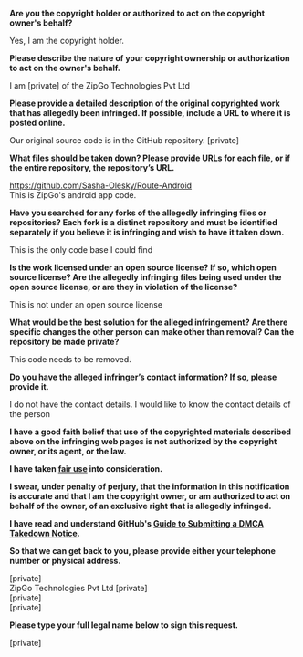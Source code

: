 **Are you the copyright holder or authorized to act on the copyright owner's behalf?**

Yes, I am the copyright holder.

**Please describe the nature of your copyright ownership or authorization to act on the owner's behalf.**

I am [private] of the ZipGo Technologies Pvt Ltd

**Please provide a detailed description of the original copyrighted work that has allegedly been infringed. If possible, include a URL to where it is posted online.**

Our original source code is in the GitHub repository. [private]

**What files should be taken down? Please provide URLs for each file, or if the entire repository, the repository’s URL.**

https://github.com/Sasha-Olesky/Route-Android  
This is ZipGo's android app code.

**Have you searched for any forks of the allegedly infringing files or repositories? Each fork is a distinct repository and must be identified separately if you believe it is infringing and wish to have it taken down.**

This is the only code base I could find

**Is the work licensed under an open source license? If so, which open source license? Are the allegedly infringing files being used under the open source license, or are they in violation of the license?**

This is not under an open source license

**What would be the best solution for the alleged infringement? Are there specific changes the other person can make other than removal? Can the repository be made private?**

This code needs to be removed.

**Do you have the alleged infringer’s contact information? If so, please provide it.**

I do not have the contact details. I would like to know the contact details of the person

**I have a good faith belief that use of the copyrighted materials described above on the infringing web pages is not authorized by the copyright owner, or its agent, or the law.**

**I have taken <a href="https://www.lumendatabase.org/topics/22">fair use</a> into consideration.**

**I swear, under penalty of perjury, that the information in this notification is accurate and that I am the copyright owner, or am authorized to act on behalf of the owner, of an exclusive right that is allegedly infringed.**

**I have read and understand GitHub's <a href="https://help.github.com/articles/guide-to-submitting-a-dmca-takedown-notice/">Guide to Submitting a DMCA Takedown Notice</a>.**

**So that we can get back to you, please provide either your telephone number or physical address.**

[private]  
ZipGo Technologies Pvt Ltd
[private]  
[private]  
[private]

**Please type your full legal name below to sign this request.**

[private]

